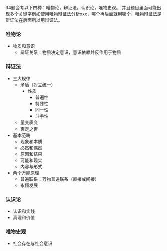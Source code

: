34题会考以下四种：唯物论，辩证法，认识论，唯物史观。
并且题目里面可能出现多个关键字例如使用唯物辩证法分析xxx，哪个再后面就用哪个，唯物辩证法是辩证法在后面所以用辩证法。

### 唯物论
- 物质和意识
  - 辩证关系：物质决定意识，意识依赖并反作用于物质

### 辩证法
- 三大规律
  - 矛盾（对立统一）
    - 性质
      - 普遍性
      - 特殊性
      - 同一性
      - 斗争性
  - 量变质变
  - 否定之否
- 基本范畴
  - 现象和本质
  - 必然和偶然
  - 原因和结果
  - 可能和现实
  - 内容与形式
- 两个万能原理
  - 普遍联系：万物普遍联系（直接或间接）
  - 永恒发展
  
### 认识论
- 认识和实践
- 真理和价值

### 唯物史观
- 社会存在与社会意识

